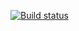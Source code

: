 [![Build status](https://ci.appveyor.com/api/projects/status/xkd35xp8ddcx3c5v?svg=true)](https://ci.appveyor.com/project/Kseniia62311/api-ci)
